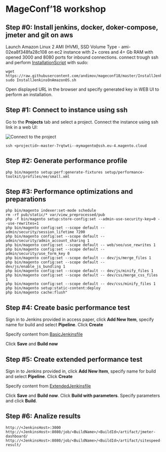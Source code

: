 # MageConf’18  workshop

## Step #0: Install jenkins, docker, doker-compose, jmeter and git on aws
Launch Amazon Linux 2 AMI (HVM), SSD Volume Type - ami-02ea8f348fa28c108 on ec2 instance with 2+ cores and 4+ Gb RAM with opened 3000 and 8080 ports for inbound connections.
connect trough ssh and perform [InstallationScript](InstallJenkinsOnAmazonOS.sh) with sudo:
```
wget https://raw.githubusercontent.com/andimov/mageconf18/master/InstallJenkinsOnAmazonOS.sh
sudo InstallJenkinsOnAmazonOS.sh
```
Open displayed URL in the browser and specify generated key in WEB UI to perform an installation.

## Step #1: Connect to instance using ssh
Go to the **Projects** tab and select a project. Connect the instance using ssh link in a web UI:

![Connect to the project](/images/access_site.png?raw=true)

```
ssh <projectid>-master-7rqtwti--mymagento@ssh.eu-4.magento.cloud
```

## Step #2: Generate performance profile
```
php bin/magento setup:perf:generate-fixtures setup/performance-toolkit/profiles/ee/small.xml
```
## Step #3: Performance optimizations and preparations
``` 
php bin/magento indexer:set-mode schedule 
rm -rf pub/static/* var/view_preprocessed/pub
php -f bin/magento setup:store-config:set --admin-use-security-key=0 --use-rewrites=1
php bin/magento config:set --scope default -- admin/security/session_lifetime 7200
php bin/magento config:set --scope default -- admin/security/admin_account_sharing 1
php bin/magento config:set --scope default -- web/seo/use_rewrites 1
php bin/magento config:set --scope default -- admin/security/use_form_key 0
php bin/magento config:set --scope default -- dev/js/merge_files 1
php bin/magento config:set --scope default -- dev/js/enable_js_bundling 1
php bin/magento config:set --scope default -- dev/js/minify_files 1
php bin/magento config:set --scope default -- dev/css/merge_css_files 1
php bin/magento config:set --scope default -- dev/css/minify_files 1
php bin/magento setup:static-content:deploy
php bin/magento cache:flush"
```

## Step #4: Create basic performance test

Sign in to Jenkins provided in access paper, click **Add New Item**, specify name for build and select **Pipeline**. Click **Create**

Specify content from [BasicJenkinsfile](BasicJenkinsfile)

Click **Save** and **Build now**

## Step #5: Create extended performance test

Sign in to Jenkins provided in, click **Add New Item**, specify name for build and select **Pipeline**. Click **Create**

Specify content from [ExtendedJenkinsfile](ExtendedJenkinsfile)

Click **Save** and **Build now**.
Click **Build with parameters**.
Specify parameters and click **Build**.



## Step #6: Analize results
```
http://<JenkinsHost>:3000
http://<JenkinsHost>:8080/job/<BuildName>/<BuildId>/artifact/jmeter-dashboard/
http://<JenkinsHost>:8080/job/<BuildName>/<BuildId>/artifact/sitespeed-result/
```
